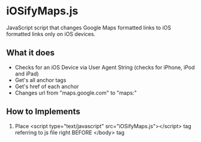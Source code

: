iOSifyMaps.js
=============

JavaScript script that changes Google Maps formatted links to iOS formatted links only on iOS devices.

What it does
------------

* Checks for an iOS Device via User Agent String (checks for iPhone, iPod and iPad)
* Get's all anchor tags
* Get's href of each anchor
* Changes url from "maps.google.com" to "maps:"

How to Implements
-----------------

1. Place &lt;script type="text/javascript" src="iOSifyMaps.js"&gt;&lt;/script&gt; tag referring to js file right BEFORE &lt;/body&gt; tag